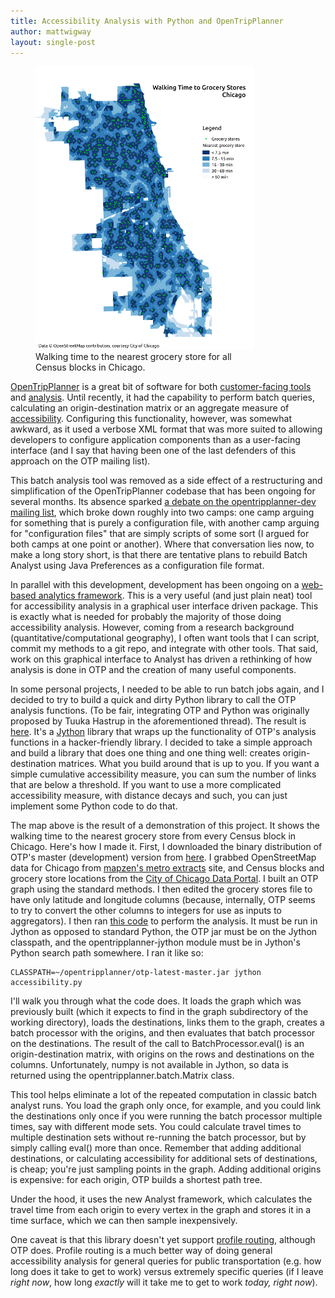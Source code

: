 ```yaml
---
title: Accessibility Analysis with Python and OpenTripPlanner
author: mattwigway
layout: single-post
---
```


<figure class="pull-left" style="width: 355px">
  <img src="/img/2014/11/chicago.png" />
  <figcaption>
Walking time to the nearest grocery store for all Census blocks in Chicago.
  </figcaption>
</figure>

[OpenTripPlanner](http://www.opentripplanner.org) is a great bit of software for
both [customer-facing tools](http://ride.trimet.org) and
[analysis](/2013/06/20/microaccessibility-with-opentripplanner/). Until recently, it had the
capability to perform batch queries, calculating an origin-destination matrix or an aggregate measure of
[accessibility](http://www.vtpi.org/tdm/tdm84.htm). Configuring this functionality, however, was somewhat
awkward, as it used a verbose XML format that was more suited to allowing developers to configure application
components than as a user-facing interface (and I say that having been one of the last defenders of this approach
  on the OTP mailing list).

This batch analysis tool was removed as a side effect of a restructuring and simplification of the OpenTripPlanner
codebase that has been ongoing for several months. Its absence sparked
[a debate on the opentripplanner-dev mailing list](https://groups.google.com/forum/#!topic/opentripplanner-dev/tk427ITino0),
which broke down roughly into two camps: one camp arguing for something that is purely a configuration file, with
another camp arguing for "configuration files" that are simply scripts of some sort (I argued for both camps at
  one point or another). Where that conversation lies now, to make a long story short, is that there are tentative
  plans to rebuild Batch Analyst using Java Preferences as a configuration file format.

In parallel with this development, development has been ongoing on a
[web-based analytics framework](https://github.com/conveyal/analyst-server). This is a very useful (and just plain
  neat) tool for accessibility analysis in a graphical user interface driven package. This is exactly what is needed
  for probably the majority of those doing accessibility analysis. However, coming from a research background
(quantitative/computational geography), I often want tools that I can script, commit my methods to a git repo,
and integrate with other tools. That said, work on this graphical interface to Analyst has driven a rethinking
of how analysis is done in OTP and the creation of many useful components.

In some personal projects, I needed to be able to run batch jobs again, and I decided to try to build a quick and dirty
Python library to call the OTP analysis functions. (To be fair, integrating OTP and Python was originally proposed by
  Tuuka Hastrup in the aforementioned thread). The result is
[here](https://www.github.com/mattwigway/opentripplanner-jython). It's a [Jython](http://www.jython.org/) library
that wraps up the functionality of OTP's analysis functions in a hacker-friendly library. I decided to take a simple
approach and build a library that does one thing and one thing well: creates origin-destination matrices. What you
build around that is up to you. If you want a simple cumulative accessibility measure, you can sum the number of links
that are below a threshold. If you want to use a more complicated accessibility measure, with distance decays and such,
you can just implement some Python code to do that.

The map above is the result of a demonstration of this project. It shows the walking time to the nearest grocery store
from every Census block in Chicago. Here's how I made it. First, I downloaded the binary
distribution of OTP's master (development) version from [here](http://dev.opentripplanner.org/jars/). I grabbed
OpenStreetMap data for Chicago from [mapzen's metro extracts](https://mapzen.com/metro-extracts) site, and Census blocks
and grocery store locations from the [City of Chicago Data Portal](https://data.cityofchicago.org/). I built an OTP
graph using the standard methods. I then edited the grocery stores file to have only latitude and longitude columns
(because, internally, OTP seems to try to convert the other columns to integers for use as inputs to aggregators).
I then ran [this code](https://gist.github.com/mattwigway/15c2d7dc64901f0f3cc5) to perform the analysis. It must be run
in Jython as opposed to standard Python, the OTP jar must be on the Jython classpath, and the opentripplanner-jython module
must be in Jython's Python search path somewhere. I ran it like so:

    CLASSPATH=~/opentripplanner/otp-latest-master.jar jython accessibility.py

I'll walk you through what the code does. It loads the graph which was previously built (which it expects to find
  in the graph subdirectory of the working directory), loads the destinations, links them to the graph, creates a batch
processor with the origins, and then evaluates that batch processor on the destinations. The result of the call to
BatchProcessor.eval() is an origin-destination matrix, with origins on the rows and destinations on the columns. Unfortunately,
numpy is not available in Jython, so data is returned using the opentripplanner.batch.Matrix class.

This tool helps eliminate a lot of the repeated computation in classic batch analyst runs. You load the graph only once,
for example, and you could link the destinations only once if you were running the batch processor multiple times,
say with different mode sets. You could calculate travel times to multiple destination sets without re-running the batch
processor, but by simply calling eval() more than once. Remember that adding additional destinations, or calculating
accessibility for additional sets of destinations, is cheap; you're just sampling points in the graph. Adding additional
origins is expensive: for each origin, OTP builds a shortest path tree.

Under the hood, it uses the new Analyst framework, which calculates the travel time from each origin to every vertex
in the graph and stores it in a time surface, which we can then sample inexpensively.

One caveat is that this library doesn't yet support
[profile routing](https://github.com/opentripplanner/OpenTripPlanner/issues/1328), although OTP does. Profile routing
is a much better way of doing general accessibility analysis for general queries for public transportation (e.g. how long does it take to get to work)
versus extremely specific queries (if I leave _right now_, how long _exactly_ will it take me to get to work _today, right now_).
